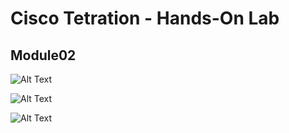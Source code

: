 # Cisco Tetration - Hands-On Lab
  
## Module02
  
![Alt Text](https://onstakinc.github.io/cisco-tetration-hol/labguide/module02/images/module02-000.png)  
  
![Alt Text](https://onstakinc.github.io/cisco-tetration-hol/labguide/module02/images/module02-001.png)  
  
![Alt Text](https://onstakinc.github.io/cisco-tetration-hol/labguide/module02/images/module02-002.png)  
  
